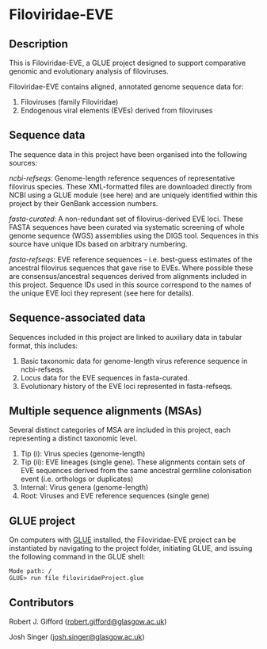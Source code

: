 # Filoviridae-EVE

## Description

This is Filoviridae-EVE, a GLUE project designed to support comparative genomic and evolutionary analysis of filoviruses.

Filoviridae-EVE contains aligned, annotated genome sequence data for:

1. Filoviruses (family Filoviridae)
2. Endogenous viral elements (EVEs) derived from filoviruses

## Sequence data

The sequence data in this project have been organised into the following sources:

*ncbi-refseqs*: Genome-length reference sequences of representative filovirus species. These XML-formatted files are downloaded directly from NCBI using a GLUE module (see here) and are uniquely identified within this project by their GenBank accession numbers.

*fasta-curated*: A non-redundant set of filovirus-derived EVE loci. These FASTA sequences have been curated via systematic screening of whole genome sequence (WGS) assemblies using the DIGS tool. Sequences in this source have unique IDs based on arbitrary numbering.

*fasta-refseqs*: EVE reference sequences - i.e. best-guess estimates of the ancestral filovirus sequences that gave rise to EVEs. Where possible these are consensus/ancestral sequences derived from alignments included in this project. Sequence IDs used in this source correspond to the names of the unique EVE loci they represent (see here for details). 

## Sequence-associated data

Sequences included in this project are linked to auxiliary data in tabular format, this includes:

1. Basic taxonomic data for genome-length virus reference sequence in ncbi-refseqs.
2. Locus data for the EVE sequences in fasta-curated.
3. Evolutionary history of the EVE loci represented in fasta-refseqs.

## Multiple sequence alignments (MSAs)

Several distinct categories of MSA are included in this project, each representing a distinct taxonomic level.

1. Tip (i): Virus species (genome-length)
2. Tip (ii): EVE lineages (single gene). These alignments contain sets of EVE sequences derived from the same ancestral germline colonisation event (i.e. orthologs or duplicates)
3. Internal: Virus genera (genome-length)
4. Root: Viruses and EVE reference sequences (single gene)

## GLUE project

On computers with
[GLUE](http://tools.glue.cvr.ac.uk) installed, the Filoviridae-EVE project can be instantiated by
navigating to the project folder, initiating GLUE, and issuing the following command in the GLUE shell:

	Mode path: /
	GLUE> run file filoviridaeProject.glue


## Contributors

Robert J. Gifford (robert.gifford@glasgow.ac.uk)

Josh Singer (josh.singer@glasgow.ac.uk) 
